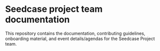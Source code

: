 # Seedcase project team documentation

This repository contains the documentation, contributing guidelines,
onboarding material, and event details/agendas for the Seedcase Project
team.

